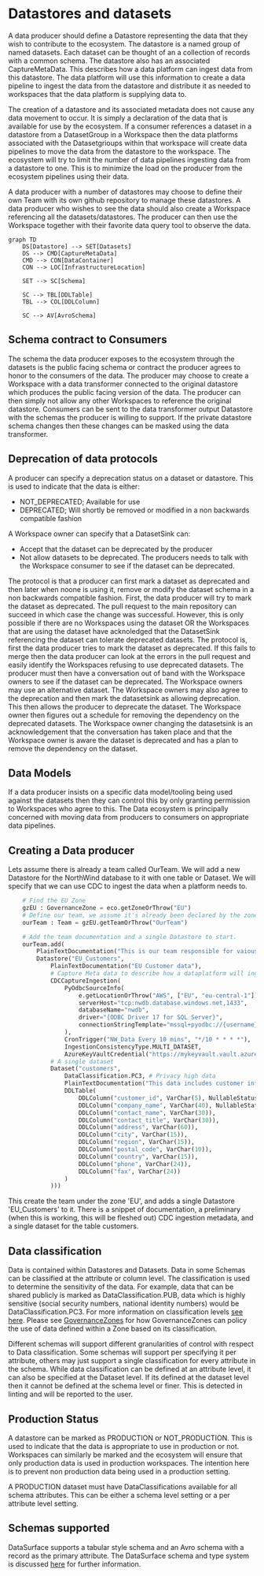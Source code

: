 # Datastores and datasets

A data producer should define a Datastore representing the data that they wish to contribute to the ecosystem. The datastore is a named group of named datasets. Each dataset can be thought of an a collection of records with a common schema. The datastore also has an associated CaptureMetaData. This describes how a data platform can ingest data from this datastore. The data platform will use this information to create a data pipeline to ingest the data from the datastore and distribute it as needed to workspaces that the data platform is supplying data to.

The creation of a datastore and its associated metadata does not cause any data movement to occur. It is simply a declaration of the data that is available for use by the ecosystem. If a consumer references a dataset in a datastore from a DatasetGroup in a Workspace then the data platforms associated with the Datasetgrioups within that workspace will create data pipelines to move the data from the datastore to the workspace. The ecosystem will try to limit the number of data pipelines ingesting data from a datastore to one. This is to minimize the load on the producer from the ecosystem pipelines using their data.

A data producer with a number of datastores may choose to define their own Team with its own github repository to manage these datastores. A data producer who wishes to see the data should also create a Workspace referencing all the datasets/datastores. The producer can then use the Workspace together with their favorite data query tool to observe the data.

```mermaid
graph TD
    DS[Datastore] --> SET[Datasets]
    DS --> CMD[CaptureMetaData]
    CMD --> CON[DataContainer]
    CON --> LOC[InfrastructureLocation]

    SET --> SC[Schema]

    SC --> TBL[DDLTable]
    TBL --> COL[DDLColumn]

    SC --> AV[AvroSchema]
```

## Schema contract to Consumers

The schema the data producer exposes to the ecosystem through the datasets is the public facing schema or contract the producer agrees to honor to the consumers of the data. The producer may choose to create a Workspace with a data transformer connected to the original datastore which produces the public facing version of the data. The producer can then simply not allow any other Workspaces to reference the original datastore. Consumers can be sent to the data transformer output Datastore with the schemas the producer is willing to support. If the private datastore schema changes then these changes can be masked using the data transformer.

## Deprecation of data protocols

A producer can specify a deprecation status on a dataset or datastore. This is used to indicate that the data is either:

* NOT_DEPRECATED; Available for use
* DEPRECATED; Will shortly be removed or modified in a non backwards compatible fashion

A Workspace owner can specify that a DatasetSink can:

* Accept that the dataset can be deprecated by the producer
* Not allow datasets to be deprecated. The producers needs to talk with the Workspace consumer to see if the dataset can be deprecated.

The protocol is that a producer can first mark a dataset as deprecated and then later when noone is using it, remove or modify the dataset schema in a non backwards compatible fashion. First, the data producer will try to mark the dataset as deprecated. The pull request to the main repository can succeed in which case the change was successful. However, this is only possible if there are no Workspaces using the dataset OR the Workspaces that are using the dataset have acknoledged that the DatasetSink referencing the dataset can tolerate deprecated datasets. The protocol is, first the data producer tries to mark the dataset as deprecated. If this fails to merge then the data producer can look at the errors in the pull request and easily identify the Workspaces refusing to use deprecated datasets. The producer must then have a conversation out of band with the Workspace owners to see if the dataset can be deprecated. The Workspace owners may use an alternative dataset. The Workspace owners may also agree to the deprecation and then mark the datasetsink as allowing deprecation. This then allows the producer to deprecate the dataset. The Workspace owner then figures out a schedule for removing the dependency on the deprecated datasets. The Workspace owner changing the datasetsink is an acknowledgement that the conversation has taken place and that the Workspace owner is aware the dataset is deprecated and has a plan to remove the dependency on the dataset.

## Data Models

If a data producer insists on a specific data model/tooling being used against the datasets then they can control this by only granting permission to Workspaces who agree to this. The Data ecosystem is principally concerned with moving data from producers to consumers on appropriate data pipelines.

## Creating a Data producer

Lets assume there is already a team called OurTeam. We will add a new Datastore for the NorthWind database to it with one table or Dataset. We will specify that we can use CDC to ingest the data when a platform needs to.

```python
    # Find the EU Zone
    gzEU : GovernanceZone = eco.getZoneOrThrow("EU")
    # Define our team, we assume it's already been declared by the zone repo earlier.
    ourTeam : Team = gzEU.getTeamOrThrow("OurTeam")

    # Add the team documentation and a single Datastore to start.
    ourTeam.add(
        PlainTextDocumentation("This is our team responsible for vaious EU specific data and workspaces"),
        Datastore("EU_Customers",
            PlainTextDocumentation("EU Customer data"),
            # Capture Meta data to describe how a dataplatform will ingest this data source
            CDCCaptureIngestion(
                PyOdbcSourceInfo(
                    e.getLocationOrThrow("AWS", ["EU", "eu-central-1"]), # Where is the database
                    serverHost="tcp:nwdb.database.windows.net,1433",
                    databaseName="nwdb",
                    driver="{ODBC Driver 17 for SQL Server}",
                    connectionStringTemplate="mssql+pyodbc://{username}:{password}@{serverHost}/{databaseName}?driver={driver}"
                ),
                CronTrigger("NW_Data Every 10 mins", "*/10 * * * *"),
                IngestionConsistencyType.MULTI_DATASET,
                AzureKeyVaultCredential("https://mykeyvault.vault.azure.net", "NWDB_Creds")),
            # A single dataset
            Dataset("customers",
                DataClassification.PC3, # Privacy high data
                PlainTextDocumentation("This data includes customer information from the Northwind database. It contains PII data."),
                DDLTable(
                    DDLColumn("customer_id", VarChar(5), NullableStatus.NOT_NULLABLE, PrimaryKeyStatus.PK),
                    DDLColumn("company_name", VarChar(40), NullableStatus.NOT_NULLABLE),
                    DDLColumn("contact_name", VarChar(30)),
                    DDLColumn("contact_title", VarChar(30)),
                    DDLColumn("address", VarChar(60)),
                    DDLColumn("city", VarChar(15)),
                    DDLColumn("region", VarChar(15)),
                    DDLColumn("postal_code", VarChar(10)),
                    DDLColumn("country", VarChar(15)),
                    DDLColumn("phone", VarChar(24)),
                    DDLColumn("fax", VarChar(24))
                )
            )))

```

This create the team under the zone 'EU', and adds a single Datastore 'EU_Customers' to it. There is a snippet of documentation, a preliminary (when this is working, this will be fleshed out) CDC ingestion metadata, and a single dataset for the table customers.

## Data classification

Data is contained within Datastores and Datasets. Data in some Schemas can be classified at the attribute or column level. The classification is used to determine the sensitivity of the data. For example, data that can be shared publicly is marked as DataClassification.PUB, data which is highly sensitive (social security numbers, national identity numbers) would be DataClassification.PC3. For more information on classification levels [see here](DataClassification.md). Please see [GovernanceZones](GovernanceZone.md) for how GovernanceZones can policy the use of data defined within a Zone based on its classification.

Different schemas will support different granularities of control with respect to Data classification. Some schemas will support per specifying it per attribute, others may just support a single classification for every attribute in the schema. While data classification can be defined at an attribute level, it can also be specified at the Dataset level. If its defined at the dataset level then it cannot be defined at the schema level or finer. This is detected in linting and will be reported to the user.

## Production Status

A datastore can be marked as PRODUCTION or NOT_PRODUCTION. This is used to indicate that the data is appropriate to use in production or not. Workspaces can similarly be marked and the ecosystem will ensure that only production data is used in production workspaces. The intention here is to prevent non production data being used in a production setting.

A PRODUCTION dataset must have DataClassifications available for all schema attributes. This can be either a schema level setting or a per attribute level setting.

## Schemas supported

DataSurface supports a tabular style schema and an Avro schema with a record as the primary attribute. The DataSurface schema and type system is discussed [here](DataTypes.md) for further information.
